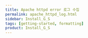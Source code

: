 ```yaml
---
title: Apache httpd error 로그 수집
permalink: apache_httpd_log.html
sidebar: Install_G_S
tags: [getting-started, formatting]
product: Install_G_S
---
```

